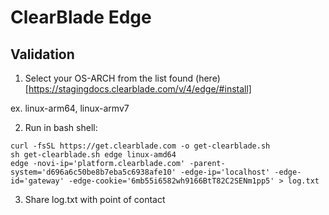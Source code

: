 # ClearBlade Edge

## Validation

1) Select your OS-ARCH from the list found (here)[https://stagingdocs.clearblade.com/v/4/edge/#install]

ex. linux-arm64, linux-armv7

2) Run in bash shell:

```
curl -fsSL https://get.clearblade.com -o get-clearblade.sh
sh get-clearblade.sh edge linux-amd64
edge -novi-ip='platform.clearblade.com' -parent-system='d696a6c50be8b7eba5c6938afe10' -edge-ip='localhost' -edge-id='gateway' -edge-cookie='6mb55i6582wh9166BtT82C2SENm1pp5' > log.txt
```

3) Share log.txt with point of contact
